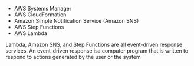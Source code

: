 - AWS Systems Manager
- AWS CloudFormation
- Amazon Simple Notification Service (Amazon SNS)
- AWS Step Functions
- AWS Lambda

Lambda, Amazon SNS, and Step Functions are all event-driven response services. An event-driven response isa computer program that is written to respond to actions generated by the user or the system
